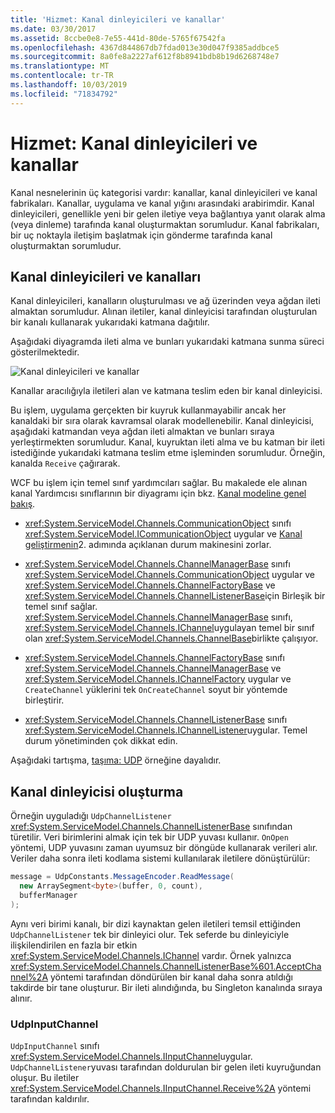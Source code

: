```yaml
---
title: 'Hizmet: Kanal dinleyicileri ve kanallar'
ms.date: 03/30/2017
ms.assetid: 8ccbe0e8-7e55-441d-80de-5765f67542fa
ms.openlocfilehash: 4367d844867db7fdad013e30d047f9385addbce5
ms.sourcegitcommit: 8a0fe8a2227af612f8b8941bdb8b19d6268748e7
ms.translationtype: MT
ms.contentlocale: tr-TR
ms.lasthandoff: 10/03/2019
ms.locfileid: "71834792"
---
```

# <a name="service-channel-listeners-and-channels"></a>Hizmet: Kanal dinleyicileri ve kanallar

Kanal nesnelerinin üç kategorisi vardır: kanallar, kanal dinleyicileri ve kanal fabrikaları. Kanallar, uygulama ve kanal yığını arasındaki arabirimdir. Kanal dinleyicileri, genellikle yeni bir gelen iletiye veya bağlantıya yanıt olarak alma (veya dinleme) tarafında kanal oluşturmaktan sorumludur. Kanal fabrikaları, bir uç noktayla iletişim başlatmak için gönderme tarafında kanal oluşturmaktan sorumludur.

## <a name="channel-listeners-and-channels"></a>Kanal dinleyicileri ve kanalları

Kanal dinleyicileri, kanalların oluşturulması ve ağ üzerinden veya ağdan ileti almaktan sorumludur. Alınan iletiler, kanal dinleyicisi tarafından oluşturulan bir kanalı kullanarak yukarıdaki katmana dağıtılır.

Aşağıdaki diyagramda ileti alma ve bunları yukarıdaki katmana sunma süreci gösterilmektedir.

![Kanal dinleyicileri ve kanallar](./media/wcfc-wcfchannelsigure1highlevelc.gif "wcfc_WCFChannelsigure1HighLevelc")

Kanallar aracılığıyla iletileri alan ve katmana teslim eden bir kanal dinleyicisi.

Bu işlem, uygulama gerçekten bir kuyruk kullanmayabilir ancak her kanaldaki bir sıra olarak kavramsal olarak modellenebilir. Kanal dinleyicisi, aşağıdaki katmandan veya ağdan ileti almaktan ve bunları sıraya yerleştirmekten sorumludur. Kanal, kuyruktan ileti alma ve bu katman bir ileti istediğinde yukarıdaki katmana teslim etme işleminden sorumludur. Örneğin, kanalda `Receive` çağırarak.

WCF bu işlem için temel sınıf yardımcıları sağlar. Bu makalede ele alınan kanal Yardımcısı sınıflarının bir diyagramı için bkz. [Kanal modeline genel bakış](channel-model-overview.md).

- <xref:System.ServiceModel.Channels.CommunicationObject> sınıfı <xref:System.ServiceModel.ICommunicationObject> uygular ve [Kanal geliştirmenin](developing-channels.md)2. adımında açıklanan durum makinesini zorlar.

- <xref:System.ServiceModel.Channels.ChannelManagerBase> sınıfı <xref:System.ServiceModel.Channels.CommunicationObject> uygular ve <xref:System.ServiceModel.Channels.ChannelFactoryBase> ve <xref:System.ServiceModel.Channels.ChannelListenerBase>için Birleşik bir temel sınıf sağlar. <xref:System.ServiceModel.Channels.ChannelManagerBase> sınıfı, <xref:System.ServiceModel.Channels.IChannel>uygulayan temel bir sınıf olan <xref:System.ServiceModel.Channels.ChannelBase>birlikte çalışıyor.

- <xref:System.ServiceModel.Channels.ChannelFactoryBase> sınıfı <xref:System.ServiceModel.Channels.ChannelManagerBase> ve <xref:System.ServiceModel.Channels.IChannelFactory> uygular ve `CreateChannel` yüklerini tek `OnCreateChannel` soyut bir yöntemde birleştirir.

- <xref:System.ServiceModel.Channels.ChannelListenerBase> sınıfı <xref:System.ServiceModel.Channels.IChannelListener>uygular. Temel durum yönetiminden çok dikkat edin.

Aşağıdaki tartışma, [taşıma: UDP](../samples/transport-udp.md) örneğine dayalıdır.

## <a name="creating-a-channel-listener"></a>Kanal dinleyicisi oluşturma

Örneğin uyguladığı `UdpChannelListener` <xref:System.ServiceModel.Channels.ChannelListenerBase> sınıfından türetilir. Veri birimlerini almak için tek bir UDP yuvası kullanır. `OnOpen` yöntemi, UDP yuvasını zaman uyumsuz bir döngüde kullanarak verileri alır. Veriler daha sonra ileti kodlama sistemi kullanılarak iletilere dönüştürülür:

```csharp
message = UdpConstants.MessageEncoder.ReadMessage(
  new ArraySegment<byte>(buffer, 0, count),
  bufferManager
);
```

Aynı veri birimi kanalı, bir dizi kaynaktan gelen iletileri temsil ettiğinden `UdpChannelListener` tek bir dinleyici olur. Tek seferde bu dinleyiciyle ilişkilendirilen en fazla bir etkin <xref:System.ServiceModel.Channels.IChannel> vardır. Örnek yalnızca <xref:System.ServiceModel.Channels.ChannelListenerBase%601.AcceptChannel%2A> yöntemi tarafından döndürülen bir kanal daha sonra atıldığı takdirde bir tane oluşturur. Bir ileti alındığında, bu Singleton kanalında sıraya alınır.

### <a name="udpinputchannel"></a>UdpInputChannel

`UdpInputChannel` sınıfı <xref:System.ServiceModel.Channels.IInputChannel>uygular. `UdpChannelListener`yuvası tarafından doldurulan bir gelen ileti kuyruğundan oluşur. Bu iletiler <xref:System.ServiceModel.Channels.IInputChannel.Receive%2A> yöntemi tarafından kaldırılır.
